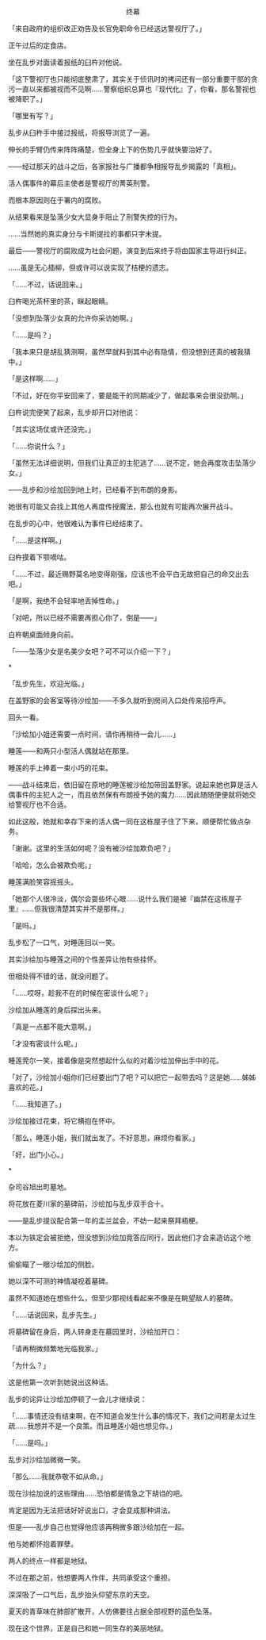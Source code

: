 <p align="center">终幕</p>

「来自政府的组织改正劝告及长官免职命令已经送达警视厅了。」

正午过后的定食店。

坐在乱步对面读着报纸的臼杵对他说。

「这下警视厅也只能彻底整肃了，其实关于侦讯时的拷问还有一部分重要干部的贪污一直以来都被视而不见啊……警察组织总算也『现代化』了，你看，那名警视也被降职了。」

「哪里有写？」

乱步从臼杵手中接过报纸，将报导浏览了一遍。

伸长的手臂仍传来阵阵痛楚，但全身上下的伤势几乎就快要治好了。

——经过那天的战斗之后，各家报社与广播都争相报导乱步揭露的「真相」。

活人偶事件的幕后主使者是警视厅的菁英刑警。

而根本原因则在于署内的腐败。

从结果看来是坠落少女大显身手阻止了刑警失控的行为。

……当然她的真实身分与卡斯提拉的事都只字未提。

最后——警视厅的腐败成为社会问题，演变到后来终于将由国家主导进行纠正。

……虽是无心插柳，但或许可以说实现了桔梗的遗志。

「……不过，话说回来。」

臼杵喝光茶杯里的茶，眯起眼睛。

「没想到坠落少女真的允许你采访她啊。」

「……是吗？」

「我本来只是胡乱猜测啊，虽然早就料到其中必有隐情，但没想到还真的被我猜中。」

「是这样啊……」

「不过，好在你平安回来了，要是能干的同期减少了，做起事来会很没劲啊。」

臼杵说完便笑了起来，乱步却开口对他说：

「其实这场仗或许还没完。」

「……你说什么？」

「虽然无法详细说明，但我们让真正的主犯逃了……说不定，她会再度攻击坠落少女。」

——乱步和沙绘加回到地上时，已经看不到布朗的身影。

她很有可能又会找上其他人再度传授魔法，那么也就有可能再次展开战斗。

在乱步的心中，他很难认为事件已经结束了。

「……是这样啊。」

臼杵摸着下颚嘀咕。

「……不过，最近赐野莫名地变得刚强，应该也不会平白无故把自己的命交出去吧。」

「是啊，我绝不会轻率地丢掉性命。」

「对吧，所以已经不需要再担心你了，倒是——」

白杵朝桌面倾身向前。

「——坠落少女是名美少女吧？可不可以介绍一下？」

*    

「乱步先生，欢迎光临。」

在盖野家的会客室等待沙绘加——不多久就听到房间入口处传来招呼声。

回头一看。

「沙绘加小姐还需要一点时间，请你再稍待一会儿……」

睡莲——和两只小型活人偶就站在那里。

睡莲的手上捧着一束小巧的花束。

——战斗结束后，依旧留在原地的睡莲被沙绘加带回盖野家。说起来她也算是活人偶事件的主犯人之一，而且依然保有布朗授予她的魔力……因此随随便便就将她交给警视厅也不合适。

如此这般，她就和幸存下来的活人偶一同在这栋屋子住了下来，顺便帮忙做点杂务。

「谢谢。这里的生活如何呢？没有被沙绘加欺负吧？」

「哈哈，怎么会被欺负呢。」

睡莲满脸笑容摇摇头。

「她那个人很冷淡，偶尔会耍些坏心眼……说什么我们是被『幽禁在这栋屋子里』……但我很清楚其实并不是那样。」

「是吗。」

乱步松了一口气，对睡莲回以一笑。

其实沙绘加与睡莲之间的个性差异让他有些挂怀。

但相处得不错的话，就没问题了。

「……哎呀，趁我不在的时候在密谈什么呢？」

沙绘加从睡莲的身后探出头来。

「真是一点都不能大意啊。」

「才没有密谈什么呢。」

睡莲莞尔一笑，接着像是突然想起什么似的对着沙绘加伸出手中的花。

「对了，沙绘加小姐你们已经要出门了吧？可以把它一起带去吗？这是她……姊姊喜欢的花。」

「……我知道了。」

沙绘加接过花束，将它横抱在怀中。

「那么，睡莲小姐，我们就出发了。不好意思，麻烦你看家。」

「好，出门小心。」

*    

杂司谷旭出町墓地。

将花放在菱川家的墓碑前，沙绘加与乱步双手合十。

——是乱步提议配合第一年的盂兰盆会，不妨一起来祭拜梧梗。

本以为铁定会被拒绝，但没想到沙绘加竟答应同行，因此他们才会来造访这个地方。

偷偷瞄了一眼沙绘加的侧脸。

她以深不可测的神情凝视着墓碑。

虽然不知道她在想些什么，但至少那视线看起来不像是在眺望敌人的墓碑。

「……话说回来，乱步先生。」

将墓碑留在身后，两人转身走在墓园里时，沙绘加开口：

「请再稍微频繁地光临我家。」

「为什么？」

这是他第一次听到她说出这种话。

乱步的诧异让沙绘加停顿了一会儿才继续说：

「……事情还没有结束啊，在不知道会发生什么事的情况下，我们之间若是太过生疏……我想并不是一个良策。而且睡莲小姐也想见你。」

「……是吗。」

乱步对沙绘加微微一笑。

「那么……我就恭敬不如从命。」

现在沙绘加说的这些理由……恐怕都是情急之下胡诌的吧。

肯定是因为无法把话好好说出口，才会变成那种讲法。

但是——乱步自己也觉得他应该再稍微多跟沙绘加在一起。

他与她都怀抱着罪孽。

两人的终点一样都是地狱。

不过在那之前，他想要两人作伴，共同承受这个重担。

深深吸了一口气后，乱步抬头仰望东京的天空。

夏天的青草味在肺部扩散开，人仿佛要往占据全部视野的蓝色坠落。

现在这个世界，正是自己和她一同生存的美丽地狱。 

